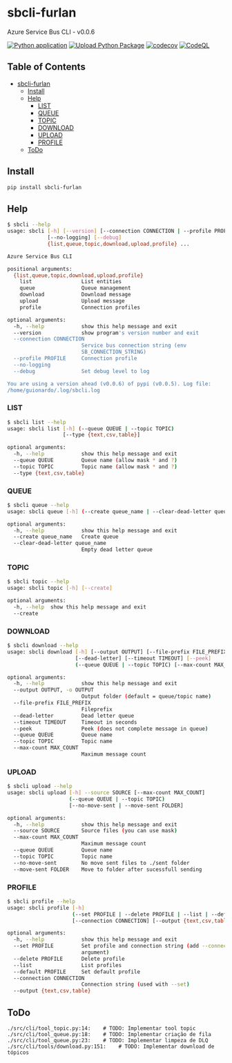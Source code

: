 # sbcli-furlan

Azure Service Bus CLI - v0.0.6

[![Python application](https://github.com/guionardo/py-servicebus-cli/actions/workflows/python-app.yml/badge.svg)](https://github.com/guionardo/py-servicebus-cli/actions/workflows/python-app.yml)
[![Upload Python Package](https://github.com/guionardo/py-servicebus-cli/actions/workflows/python-publish.yml/badge.svg)](https://github.com/guionardo/py-servicebus-cli/actions/workflows/python-publish.yml)
[![codecov](https://codecov.io/gh/guionardo/py-servicebus-cli/branch/develop/graph/badge.svg?token=DGRoPKyAwW)](https://codecov.io/gh/guionardo/py-servicebus-cli)
[![CodeQL](https://github.com/guionardo/py-servicebus-cli/actions/workflows/codeql-analysis.yml/badge.svg)](https://github.com/guionardo/py-servicebus-cli/actions/workflows/codeql-analysis.yml)

## Table of Contents

- [sbcli-furlan](#sbcli-furlan)
  - [Install](#install)
  - [Help](#help)
    - [LIST](#list)
    - [QUEUE](#queue)
    - [TOPIC](#topic)
    - [DOWNLOAD](#download)
    - [UPLOAD](#upload)
    - [PROFILE](#profile)
  - [ToDo](#todo)

## Install

``` bash
pip install sbcli-furlan
```

## Help

``` bash
$ sbcli --help
usage: sbcli [-h] [--version] [--connection CONNECTION | --profile PROFILE]
             [--no-logging] [--debug]
             {list,queue,topic,download,upload,profile} ...

Azure Service Bus CLI

positional arguments:
  {list,queue,topic,download,upload,profile}
    list                List entities
    queue               Queue management
    download            Download message
    upload              Upload message
    profile             Connection profiles

optional arguments:
  -h, --help            show this help message and exit
  --version             show program's version number and exit
  --connection CONNECTION
                        Service bus connection string (env
                        SB_CONNECTION_STRING)
  --profile PROFILE     Connection profile
  --no-logging
  --debug               Set debug level to log

You are using a version ahead (v0.0.6) of pypi (v0.0.5). Log file:
/home/guionardo/.log/sbcli.log
```

### LIST

``` bash
$ sbcli list --help
usage: sbcli list [-h] (--queue QUEUE | --topic TOPIC)
                  [--type {text,csv,table}]

optional arguments:
  -h, --help            show this help message and exit
  --queue QUEUE         Queue name (allow mask * and ?)
  --topic TOPIC         Topic name (allow mask * and ?)
  --type {text,csv,table}
```

### QUEUE

``` bash
$ sbcli queue --help
usage: sbcli queue [-h] (--create queue_name | --clear-dead-letter queue_name)

optional arguments:
  -h, --help            show this help message and exit
  --create queue_name   Create queue
  --clear-dead-letter queue_name
                        Empty dead letter queue
```

### TOPIC

``` bash
$ sbcli topic --help
usage: sbcli topic [-h] [--create]

optional arguments:
  -h, --help  show this help message and exit
  --create
```

### DOWNLOAD

``` bash
$ sbcli download --help
usage: sbcli download [-h] [--output OUTPUT] [--file-prefix FILE_PREFIX]
                      [--dead-letter] [--timeout TIMEOUT] [--peek]
                      (--queue QUEUE | --topic TOPIC) [--max-count MAX_COUNT]

optional arguments:
  -h, --help            show this help message and exit
  --output OUTPUT, -o OUTPUT
                        Output folder (default = queue/topic name)
  --file-prefix FILE_PREFIX
                        Fileprefix
  --dead-letter         Dead letter queue
  --timeout TIMEOUT     Timeout in seconds
  --peek                Peek (does not complete message in queue)
  --queue QUEUE         Queue name
  --topic TOPIC         Topic name
  --max-count MAX_COUNT
                        Maximum message count
```

### UPLOAD

``` bash
$ sbcli upload --help
usage: sbcli upload [-h] --source SOURCE [--max-count MAX_COUNT]
                    (--queue QUEUE | --topic TOPIC)
                    [--no-move-sent | --move-sent FOLDER]

optional arguments:
  -h, --help            show this help message and exit
  --source SOURCE       Source files (you can use mask)
  --max-count MAX_COUNT
                        Maximum message count
  --queue QUEUE         Queue name
  --topic TOPIC         Topic name
  --no-move-sent        No move sent files to ./sent folder
  --move-sent FOLDER    Move to folder after sucessfull sending
```

### PROFILE

``` bash
$ sbcli profile --help
usage: sbcli profile [-h]
                     (--set PROFILE | --delete PROFILE | --list | --default PROFILE)
                     [--connection CONNECTION] [--output {text,csv,table}]

optional arguments:
  -h, --help            show this help message and exit
  --set PROFILE         Set profile and connection string (add --connection
                        argument)
  --delete PROFILE      Delete profile
  --list                List profiles
  --default PROFILE     Set default profile
  --connection CONNECTION
                        Connection string (used with --set)
  --output {text,csv,table}
```


## ToDo

```
./src/cli/tool_topic.py:14:    # TODO: Implementar tool topic
./src/cli/tool_queue.py:18:    # TODO: Implementar criação de fila
./src/cli/tool_queue.py:23:    # TODO: Implementar limpeza de DLQ
./src/cli/tools/download.py:151:    # TODO: Implementar download de tópicos
```

